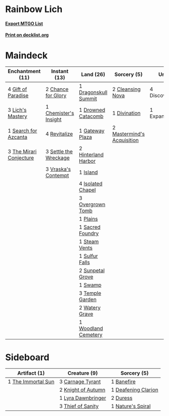 # Rainbow Lich

#### [Export MTGO List](../collection/Rainbow%20Lich/Rainbow%20Lich.txt)
#### [Print on decklist.org](http://decklist.org/?deckmain=2%09Chance%20for%20Glory%0A1%09Chemister's%20Insight%0A2%09Cleansing%20Nova%0A4%09Discovery/Dispersal%0A1%09Divination%0A1%09Dragonskull%20Summit%0A1%09Drowned%20Catacomb%0A1%09Expansion/Explosion%0A1%09Gateway%20Plaza%0A4%09Gift%20of%20Paradise%0A2%09Hinterland%20Harbor%0A1%09Island%0A4%09Isolated%20Chapel%0A3%09Lich's%20Mastery%0A2%09Mastermind's%20Acquisition%0A3%09Overgrown%20Tomb%0A1%09Plains%0A4%09Revitalize%0A1%09Sacred%20Foundry%0A1%09Search%20for%20Azcanta%0A3%09Settle%20the%20Wreckage%0A1%09Steam%20Vents%0A1%09Sulfur%20Falls%0A2%09Sunpetal%20Grove%0A1%09Swamp%0A3%09Temple%20Garden%0A3%09The%20Mirari%20Conjecture%0A3%09Vraska's%20Contempt%0A2%09Watery%20Grave%0A1%09Woodland%20Cemetery&deckside=1%09Banefire%0A3%09Carnage%20Tyrant%0A1%09Deafening%20Clarion%0A2%09Duress%0A2%09Knight%20of%20Autumn%0A1%09Lyra%20Dawnbringer%0A1%09Nature's%20Spiral%0A1%09The%20Immortal%20Sun%0A3%09Thief%20of%20Sanity)
# Maindeck

|                                         Enchantment (11)                                         |                                          Instant (13)                                          |                                           Land (26)                                           |                                             Sorcery (5)                                             |     Unknown (5)     |
|--------------------------------------------------------------------------------------------------|------------------------------------------------------------------------------------------------|-----------------------------------------------------------------------------------------------|-----------------------------------------------------------------------------------------------------|---------------------|
|4 [Gift of Paradise](http://gatherer.wizards.com/Pages/Card/Details.aspx?multiverseid=447320)     |2 [Chance for Glory](http://gatherer.wizards.com/Pages/Card/Details.aspx?multiverseid=452909)   |1 [Dragonskull Summit](http://gatherer.wizards.com/Pages/Card/Details.aspx?multiverseid=420909)|2 [Cleansing Nova](http://gatherer.wizards.com/Pages/Card/Details.aspx?multiverseid=447145)          |4 Discovery/Dispersal|
|3 [Lich's Mastery](http://gatherer.wizards.com/Pages/Card/Details.aspx?multiverseid=442986)       |1 [Chemister's Insight](http://gatherer.wizards.com/Pages/Card/Details.aspx?multiverseid=452782)|1 [Drowned Catacomb](http://gatherer.wizards.com/Pages/Card/Details.aspx?multiverseid=430633)  |1 [Divination](http://gatherer.wizards.com/Pages/Card/Details.aspx?multiverseid=416866)              |1 Expansion/Explosion|
|1 [Search for Azcanta](http://gatherer.wizards.com/Pages/Card/Details.aspx?multiverseid=435226)   |4 [Revitalize](http://gatherer.wizards.com/Pages/Card/Details.aspx?multiverseid=447171)         |1 [Gateway Plaza](http://gatherer.wizards.com/Pages/Card/Details.aspx?multiverseid=452997)     |2 [Mastermind's Acquisition](http://gatherer.wizards.com/Pages/Card/Details.aspx?multiverseid=439734)|                     |
|3 [The Mirari Conjecture](http://gatherer.wizards.com/Pages/Card/Details.aspx?multiverseid=442945)|3 [Settle the Wreckage](http://gatherer.wizards.com/Pages/Card/Details.aspx?multiverseid=435186)|2 [Hinterland Harbor](http://gatherer.wizards.com/Pages/Card/Details.aspx?multiverseid=241988) |                                                                                                     |                     |
|                                                                                                  |3 [Vraska's Contempt](http://gatherer.wizards.com/Pages/Card/Details.aspx?multiverseid=435283)  |1 [Island](http://gatherer.wizards.com/Pages/Card/Details.aspx?multiverseid=439602)            |                                                                                                     |                     |
|                                                                                                  |                                                                                                |4 [Isolated Chapel](http://gatherer.wizards.com/Pages/Card/Details.aspx?multiverseid=382189)   |                                                                                                     |                     |
|                                                                                                  |                                                                                                |3 [Overgrown Tomb](http://gatherer.wizards.com/Pages/Card/Details.aspx?multiverseid=405103)    |                                                                                                     |                     |
|                                                                                                  |                                                                                                |1 [Plains](http://gatherer.wizards.com/Pages/Card/Details.aspx?multiverseid=439601)            |                                                                                                     |                     |
|                                                                                                  |                                                                                                |1 [Sacred Foundry](http://gatherer.wizards.com/Pages/Card/Details.aspx?multiverseid=405106)    |                                                                                                     |                     |
|                                                                                                  |                                                                                                |1 [Steam Vents](http://gatherer.wizards.com/Pages/Card/Details.aspx?multiverseid=405109)       |                                                                                                     |                     |
|                                                                                                  |                                                                                                |1 [Sulfur Falls](http://gatherer.wizards.com/Pages/Card/Details.aspx?multiverseid=241987)      |                                                                                                     |                     |
|                                                                                                  |                                                                                                |2 [Sunpetal Grove](http://gatherer.wizards.com/Pages/Card/Details.aspx?multiverseid=420946)    |                                                                                                     |                     |
|                                                                                                  |                                                                                                |1 [Swamp](http://gatherer.wizards.com/Pages/Card/Details.aspx?multiverseid=439603)             |                                                                                                     |                     |
|                                                                                                  |                                                                                                |3 [Temple Garden](http://gatherer.wizards.com/Pages/Card/Details.aspx?multiverseid=405112)     |                                                                                                     |                     |
|                                                                                                  |                                                                                                |2 [Watery Grave](http://gatherer.wizards.com/Pages/Card/Details.aspx?multiverseid=405114)      |                                                                                                     |                     |
|                                                                                                  |                                                                                                |1 [Woodland Cemetery](http://gatherer.wizards.com/Pages/Card/Details.aspx?multiverseid=241983) |                                                                                                     |                     |


# Sideboard

|                                        Artifact (1)                                         |                                        Creature (9)                                         |                                         Sorcery (5)                                          |
|---------------------------------------------------------------------------------------------|---------------------------------------------------------------------------------------------|----------------------------------------------------------------------------------------------|
|1 [The Immortal Sun](http://gatherer.wizards.com/Pages/Card/Details.aspx?multiverseid=439844)|3 [Carnage Tyrant](http://gatherer.wizards.com/Pages/Card/Details.aspx?multiverseid=435334)  |1 [Banefire](http://gatherer.wizards.com/Pages/Card/Details.aspx?multiverseid=397676)         |
|                                                                                             |2 [Knight of Autumn](http://gatherer.wizards.com/Pages/Card/Details.aspx?multiverseid=452933)|1 [Deafening Clarion](http://gatherer.wizards.com/Pages/Card/Details.aspx?multiverseid=452915)|
|                                                                                             |1 [Lyra Dawnbringer](http://gatherer.wizards.com/Pages/Card/Details.aspx?multiverseid=442914)|2 [Duress](http://gatherer.wizards.com/Pages/Card/Details.aspx?multiverseid=270465)           |
|                                                                                             |3 [Thief of Sanity](http://gatherer.wizards.com/Pages/Card/Details.aspx?multiverseid=452955) |1 [Nature's Spiral](http://gatherer.wizards.com/Pages/Card/Details.aspx?multiverseid=207338)  |

